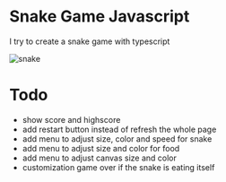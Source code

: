 # Snake Game Javascript

I try to create a snake game with typescript

![snake](https://github.com/SiapaLupa/snake-game-js/assets/110075636/f6307ab6-36c1-40c8-b43e-d5e7e91390c0)


# Todo
- show score and highscore
- add restart button instead of refresh the whole page
- add menu to adjust size, color and speed for snake
- add menu to adjust size and color for food
- add menu to adjust canvas size and color
- customization game over if the snake is eating itself
